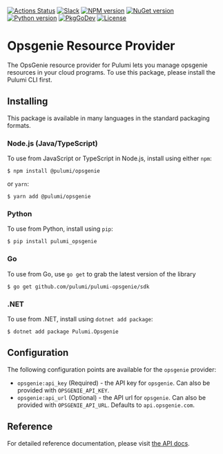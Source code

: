 [![Actions Status](https://github.com/pulumi/pulumi-opsgenie/workflows/master/badge.svg)](https://github.com/pulumi/pulumi-opsgenie/actions)
[![Slack](http://www.pulumi.com/images/docs/badges/slack.svg)](https://slack.pulumi.com)
[![NPM version](https://badge.fury.io/js/%40pulumi%2Fopsgenie.svg)](https://npmjs.com/package/@pulumi/opsgenie)
[![NuGet version](https://badge.fury.io/nu/pulumi.opsgenie.svg)](https://badge.fury.io/nu/pulumi.opsgenie)
[![Python version](https://badge.fury.io/py/pulumi-opsgenie.svg)](https://pypi.org/project/pulumi-opsgenie)
[![PkgGoDev](https://pkg.go.dev/badge/github.com/pulumi/pulumi-opsgenie/sdk/go)](https://pkg.go.dev/github.com/pulumi/pulumi-opsgenie/sdk/go)
[![License](https://img.shields.io/npm/l/%40pulumi%2Fpulumi.svg)](https://github.com/pulumi/pulumi-opsgenie/blob/master/LICENSE)

# Opsgenie Resource Provider

The OpsGenie resource provider for Pulumi lets you manage opsgenie resources in your cloud programs. To use this package, please install the Pulumi CLI first.

## Installing

This package is available in many languages in the standard packaging formats.

### Node.js (Java/TypeScript)

To use from JavaScript or TypeScript in Node.js, install using either `npm`:

    $ npm install @pulumi/opsgenie

or `yarn`:

    $ yarn add @pulumi/opsgenie

### Python

To use from Python, install using `pip`:

    $ pip install pulumi_opsgenie

### Go

To use from Go, use `go get` to grab the latest version of the library

    $ go get github.com/pulumi/pulumi-opsgenie/sdk

### .NET

To use from .NET, install using `dotnet add package`:

    $ dotnet add package Pulumi.Opsgenie

## Configuration

The following configuration points are available for the `opsgenie` provider:

- `opsgenie:api_key` (Required) - the API key for `opsgenie`. Can also be provided with `OPSGENIE_API_KEY`.
- `opsgenie:api_url` (Optional) - the API url for `opsgenie`. Can also be provided with `OPSGENIE_API_URL`. Defaults to `api.opsgenie.com`.

## Reference

For detailed reference documentation, please visit [the API docs][1].


[1]: https://www.pulumi.com/docs/reference/pkg/opsgenie/
